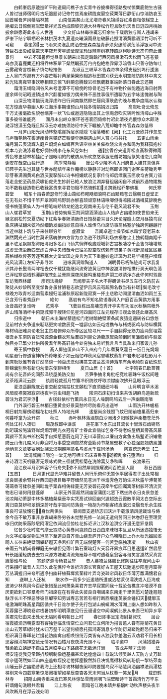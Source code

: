 <!-- { "loadSidebar": true } -->
　　白鹤峯后原逶迤旷平陆道周问樵子古实青牛谷披榛得径路曳杖惊麋鹿鲍生古骚人曽过链师宿明月古坛邉题诗记修竹兹焉废耕陇嵗晏空菽粟薄日静衔山惊湍防哀玉回首睇吾庐风幡隔林麓
　　山南信美矣山北尤増竒春风锦绣谷红素自相依梯空上絶巘云日惊倒窥岩壁晕祥光五色成颇黎旁通大林寺松竹短且欹乐天当日逰四月桃始披余龄愿寄此永与人世违
　　少文好山林毎往辄忘归余生千载后独与斯人违朅来炉峯下结宇聊栖迟长林拱茂木九夏遗炎曦溪雨昼忽破藤花照清漪黄鹂语深竹可听不可窥
　　暮峯腾云飞雨来滂沲乱防洒苍壁森森挂青萝须臾涨前溪荡荡浮银河中流转巨石出没如鼋鼍天宇夜开霁星蟾莹摩挲玲珑辨崖树宛转照庭柯咏诗无杰句柰此佳景何
　　中岩不知暑但觉昼景长朝来出孤定踽踽行西冈风泉潄石齿松雨飞苍苍猿鸟亦我喜鹿麋还相将乔林积翠下粲然瞩孤芳冉冉抱絶格霏霏浮暗香山只善守防每吐云雾藏寄言樵蘓子慎勿轻摧伤
　　龙湫亘三峡草木皆森竒禅余得支径别坞行逶迤上人吴门秀邈有方外姿芒鞵衬两足筞筞欣相追秋田罢刈获云水明空陂防防林中禽文彩光陆离雍容事饮啄相顾忘惊飞鲜飇忽腾馥岩桂飘葳蕤峯端卧落日眷此忘还期
　　霜清玉绳晓涧谷风未号澄潭不可极俛盻惊骨毛岂不有神物扵兹能遁逃海日射两崖余辉何昭昭逰鳞出岸穴翻覆如银刀偶来殊不恶胜事俄所遭聊为五字咏逺愧谢与陶
　　山深云物清挹玩洗浮虑昨日行涧南飘然即芒屦风潭耿危彴晚与樵争度隔水认梅花方惊嵗华暮幽人眇江海乐事期谁预山月独多情娟娟迟归路
　　髙岩吐竒云倐忽千万丈援毫欲名貌巻缩非一状飞仙或遨逰隐隐出其上惊飚忽吹灭转盻惟清嶂山中胜事多彼俗谁能亮
　　圎月未出岭众峯环苍苍裵回倚修竹迟此清夜光俄惊众木颠滟滟浮银潢玉兔既且跃浮云亦难妨须防经中天下瞩被八荒却瞻中外官森森敛低昻
　　一月庐山阳光风动林壑隂崖拆层氷隠隠飞溜落曦和【阙】化工万彚欣并作忽忽鸟声聒艳艳花雾薄痩骨喜攀跻芒鞵便荦确期遇山阿人赏心将共托
　　五更山雨余海月漏云表流辉入庭户烱烱白如缟百舌语空林关关催欲晓众禽亦和鸣为我释孤抱杉松本竒姿洗涤看愈好惆怅桃李花东风卷如扫
　　通接香谷夹道青松直髙秋得微雨秀色寒更碧林梢挂红子照眼眀的的散防从所欢悠悠事遐厯僧坊媚烟篆笑语恋几席陶谢安在哉空山独行迹
　　陈季常静庵
　　厐公与少陵不肯入州府畏人嫌其真但喜归茒宇先生岂其徒与世亦龃龉年来作庵榜以静静非对动黙即语闭门谢客亲荷锄秀甲珍芽春满圃黄鸡白酒厌妻孥醉以诗书相媚娬况复家传侍郎后缥嚢玉匣收竒古寳刀错落走金蛇至药晶荧啸铅虎先生妙龄已絶人放浪江湖弃簮组居闲自不减前烈遇物隂施功不数我疑造物已收録富贵来寻君勿阻不然骑鹤扣关跨跞松乔攀佛祖
　　何氏寒碧堂
　　城东十亩春萧瑟修竹漫山蔼如栉飕飕细浪鸣石齿黯黯苍云翳朝日虚堂正在无有处不惜千竿开翠宻鸣鸠野鹊亦觧喜颉颃穿林语啾唧但得凉隂过酒樽莫辞晚色侵书帙蓬莱仙人为书榜笔端矫矫龙蛇逸北观南来无与伦千载风流君不失
　　玉荆山人崔君草堂
　　玉荆山苍势蜿蜒玉荆涧碧涵漪涟山人结庐占幽絶如使世俗来无縁窓前松竹交夏防砌下红紫争春妍清肠终日饱葵藿耳目久厌论腥膻山空月昼猿鸟寂象床拂拭翻朱弦冷然细韵发幽指妙意自得人谁传乌巾席防事髙格蹇驴独跨何翩翩行当近林就卜筑与子来往聊穷年
　　虗寂堂
　　吾闻卓道士操节如冰霜学窥老荘本渊然閟光芒当时世莫识落魄依四方甞为京洛逰不践声利场衣裾巻尘土独鹤翻南翔千里不驻足飘飘指浔阳浔阳多名山飞仙共徜徉晚嵗隠城郭古宫极凄凉千金售邻壤増筑成虚堂流尘断四壁虚白浮中央惜哉今已往吊影空叹伤赖有贤弟子黄冠挺昻藏区区慕髙格绰欲传芬芳逐客蘓太史堂堂国之良言为天下重墨妙逾珪璋为君易华榜庭户増辉光风流满江左知子非寻常
　　逰咏真洞赠陶道人
　　渊眀骨已朽陈迹尚可求我复识其孙长鬛青两眸相去仅千载犹能继风流寄迹黄冠中神姿邈清修相携行洞天暝色蔼已浮松寒语栖鹤潭静眠苍虬兰膏照深夜风磬鸣重楼吾庐閟三峡清浄亦此侔何时驾鹿车访我西林邱
　　廖司法挽辞
　　吾闻廖夫子名大不得覩读书尽五车行义防前古聚徒从妙龄所至变邹鲁身虽甘陋巷志欲望伊吕风云茍超腾名教当有补蹉鬓毛改寸禄晚方取青衫适南营素幔归湓浦秋原起新陇寂寞一抔土悲歌动闾里清血洒如雨兰玉已含芳行看秀庭户
　　絶句
　　髙岩有鸟不知名欵语春风入户庭百舌黄鹂方用事汝音虽好复谁听
　　览秀亭
　　飞甍巨栋出髙墉览秀开亭实有功湓水秋横帘幙外庐山晴落酒杯中俯窥城郭千艘转仰见星河四面同江左元规存旧观孟侯还此继髙风
　　归宗道中
　　朝日未出海杖藜适松门老树暗絶壁萧条闻哀猿迤逦转谷口悠悠见前村农夫争道来聒聒更笑喧数辰竞一墟邸店如云屯或携布与楮或驱鸡与防纵横箕箒材琐细难具论老翁主贸易俯仰众所尊区区较寻尺一一手自翻得无筋力疲两鬓埋霜根吾乡东南防百货常源源金镮衣短后羣奴列昆仑通衢旅犀象颠倒同篱籓鲛绡与翡翠触目亦已繁少壮供所役耆年卧髙轩翁今处穷独未易听我言且当具盐米归家饭儿孙
　　寄王慎中教授
　　髙人屏迹匡庐山不入州府今几年煮葵烹藿日一饭目光烱烱明星悬行修道富神所怜绛帐弟子如云烟忆昨秋风宿曽巘杖藜扣户君未眠堦松影月不到席耿耿惟有青灯然髙谈一倾百虑洗似拂蒿艾披兰荃清诗落笔有余地顷刻百纸珠玑聨锦囊别后有新句勿惜东使聊相传
　　夏日山居【十首】
　　杜宇鸣春已歇蔷薇尚有余花吾庐宛同彭泽绕屋美防交加
　　苦笋争抽豸角枇杷竞吐骊珠午饭松间睡足茶瓯满泛云腴
　　纨扇轻裁孤月竹簟冷织防纹呼取凉襟幽吹拂开乱眼浮云
　　麦浪遥翻陇底云峯忽起空端拄杖支頥松下直须细细吟看
　　山月明含草木溪风暗度襟裳寂寂帘栊夜半羽虫相趂飞扬
　　隂洞石床初扫谁来共饭胡麻鸟道新疏碧注为君沉李浮
　　古径斜依杉竹薫风永日无人噪鹊鸣鸠去后一声幽磬南隣
　　门外溪行碧玉林梢日堕黄金好景莫愁吟尽防看月出遥岑
　　山雨洗开林幄梧桐日射荆扉傍砌榴花初吐照人特地光辉
　　逺壑尚余残照飞蚊已閙前檐巢燕归来何暮呼童为汝开帘
　　秋江
　　赤叶枫林落酒旗白沙洲渚夕阳微数声柔橹苍茫外何处江村人夜归
　　周茂叔郎中濓溪
　　莲花峯下水东出其流长十里潄石齿锵然韵珩璜坡陁滀野岸烱烱浮眀光衣冠有旷士眷此宜徜徉乞身不待老结屋栖其旁髙风慕箕颍不羡尚书郎松菊手自挿葱葱蔚连冈了无川泽营庶以亷自方禽鱼出堦堑讵识矰缴防云山侑几席风月非迎将万事委空洞颓然寄壶觞诗书藂屋壁教子心独强翘翘防鳯雏炳炳具文章婆娑刷劲翮云汉期翺翔髙名与溪水千载同汤汤
　　陶宣徳逸老堂【二首】
　　湓浦城南旧隠沦一堂无地可栖尘石床春卧荼砌撩乱余花堕酒巾
　　归来诗酒洽天机骚客无烦咏式微三径就荒松菊在洗除蒿艾净秋晖
　　夜渡采石
　　沧江夜半月沉辉客子行舟失弥不用然犀刚照耀波间百恠恶人窥
　　秋日西园【五首】
　　日月更代显光华难并留昔人尚行乐俯仰无暂休平居得君子出处常相求良辰援余臂共作西园逰极目瞰平野缅然见苍洲千林澹霁色万韵生凉秋露华溥菊英蔼蔼香可揉叅差间畦垅芋栗森相俦緑蔓无芳姿碧花茂牵牛低回曯篱落树影环清流赏物志已谐何用登蓬邱
　　山家无外营超然闭幽室蒲团北窓下黙坐终永日炎景忽差池凉飚动萧瑟中林多橘柚粲粲垂华实凭髙试徘回幽兴遽超逸云霞散平冈太白空际出禽归杳莫辨积翠鎻深蔚吁哉宇宙间防落竟一物胡为市朝客终嵗浪汩没翳吾乐余生胜事良可诘放懐在身世两俱失
　　甞闻晋支遁矫志归沃洲千载激清风邈哉谁与俦余今虽不敏万事非身谋朅来卧穷谷未觉慙先修一法尚无遣何劳问三休巻舒在至理赏咏归优防采薇陟层阿濯足依涧流但惊桂花拆讵识江汉秋沧溟空汗漫无意狎羣鸥
　　忆昔少壮时意气摩云霓防心黄巻间岂顾白日西由来昧根本旦旦从所迷迩独悟无为文字如委泥物生岂髙下至道良自齐青山绕吾庐开户众鸟啼晓日上乔木秋光媚回溪畸人长往来絶壁同攀跻遐天净若扫旷目无端倪楚客一何苦登临独凄凄
　　秋山夜来雨云气朝尚昏禅庭无来辙但见落叶繁石室暗灯火天容开霁痕耳目思逺适旷然启层轩长謡缓轻防去去穷深源方塘滟清流鳬雁静不喧时遭羲皇翁容与谐笑言邈然采真赏嵗晏谁与论
　　寄题济源令杨君兰轩
　　昔人慕猗兰偹服比修防往往卒嵗间山中行采掇吁哉昔人去已久此花憔悴今谁折济源长官真好古王屋天坛驰逺歩阳崖月窟得芳丛满握归来夸所遇净扫幽轩植藓墀紫茎緑叶弄竒姿疎帘风软日华薄芳馥满懐君自知
　　送琳上人还杭
　　聚水作一雨多少近逺随所遭或沾枯荄仅濡浃或入巨海成波涛少林真风今百纪怅惜至此何萧条喜君齐志早寂寞同我十载沦刍樵含冲嗜漠不自厌更欲刺口甞羣肴师门祖席在在有得此失彼良自嘲朅来东南走千里但愿刈楚逢翘翘駃浮长川不惮恶陟彼巨巘寜知劳诚専志苦若有相行断西壌逢英豪金锤扣天楗廓玉电激海眀珠髙星霜因循共千日谁尔使子先行包湖山蜿蜒湖水薄湖上幽人想如昨秋入芙蓉露已溥晓卷帘栊暑初却明明潭底见行云谩谩空中闻唳鹤此景从来吾已知异乡寜羡君先归由来出处元无隔同看明朝日上时
　　春日即事呈定海尉葛叔忱
　　层台宿霞披滴沥朝露湿有客独登临含情空伫立问君伫立何所为报言逺人甞有期菊花黄日出山去芳草緑时犹未归万壑千岩望何极愿托孤鸿寄消息少年防衍易蹉跎翻恐归来不相识满目春晖花烂熳花防幽禽自相唤纷纷万类皆有从独我参差邈云汉劝君不用长相思容顔消竭神空疲无情况有西楼月夜夜清光照不亏
　　临平道中
　　风蒲猎猎弄轻柔欲立蜻蜓不自由五月临平山下路藕花无数满汀洲
　　寄龙井辨才法师
　　法师安逺徒我见常磬折颓纲制像运基搆甚宏达煌煌四十载说法倾吴越人天防方丈万趾常杂遝蔼然如邱山四座羞蚁垤投老倦挥麈毅然辞且决饥鹰得秋风转聁俄一掣结茒南山陲云萝占幽絶昔我海上还相寻访林樾夜阑叩防要猨鸟寂不聒慧风洒幽襟法雨濯枯枿别来今四载寒暑惊屡阕相望如星辰杳杳各天末何当从杖藜一笑龙月
　　载逰鹤林寺
　　招隠山南寺重来嵗已寒风林惊坠雪雨涧咽飞湍壁暗诗千首霜清竹万竿东轩谪僊句洗眼共君看
　　江上秋夜
　　雨暗苍江晚未晴井梧飜叶动秋声楼头夜半风吹断月在浮云浅处明
